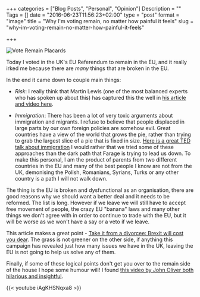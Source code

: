 +++
categories = ["Blog Posts", "Personal", "Opinion"]
Description = ""
Tags = []
date = "2016-06-23T11:56:23+02:00"
type = "post"
format = "image"
title = "Why I'm voting remain, no matter how painful it feels"
slug = "why-im-voting-remain-no-matter-how-painful-it-feels"

+++

![Vote Remain Placards](/vote-remain.jpg)

Today I voted in the UK's EU Referendum to remain in the EU, and it really irked me because there are *many* things that are broken in the EU.

<!--more-->

In the end it came down to couple main things:

* *Risk*: I really think that Martin Lewis (one of the most balanced experts who has spoken up about this) has captured this the well in [his article and video here](http://blog.moneysavingexpert.com/2016/06/05/how-to-vote-in-the-eu-referendum/).

* *Immigration*: There has been a lot of very toxic arguments about immigration and migrants. I refuse to believe that people displaced in large parts by our own foreign policies are somehow evil. Great countries have a view of the world that grows the pie, rather than trying to grab the largest slice of a pie that is fixed in size. [Here is a great TED talk about immigration](https://www.ted.com/talks/alexander_betts_our_refugee_system_is_failing_here_s_how_we_can_fix_it) I would rather that we tried some of these approaches than the dark path that Farage is trying to lead us down. To make this personal, I am the product of parents from two different countries in the EU and many of the best people I know are not from the UK, demonising the Polish, Romanians, Syrians, Turks or any other country is a path I will not walk down.

The thing is the EU is broken and dysfunctional as an organisation, there are good reasons why we should want a better deal and it needs to be reformed. The list is long. However if we leave we will still have to accept free movement of people, the crazy EU "banana" laws and many other things we don't agree with in order to continue to trade with the EU, but it will be worse as we won't have a say or a veto if we leave.

This article makes a great point - [Take it from a divorcee: Brexit will cost you dear](http://blogs.spectator.co.uk/2016/06/divorcing-europe/). The grass is not greener on the other side, if anything this campaign has revealed just how many issues we have in the UK, leaving the EU is not going to help us solve any of them.

Finally, if some of these logical points don't get you over to the remain side of the house I hope some humour will! I found [this video by John Oliver both hilarious and insightful](https://www.youtube.com/watch?v=iAgKHSNqxa8).

{{< youtube iAgKHSNqxa8 >}}
